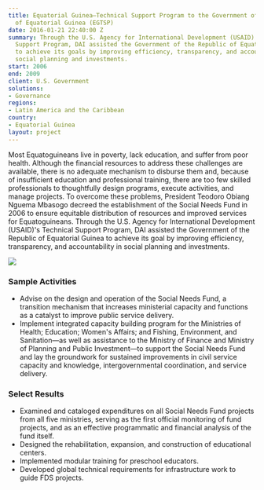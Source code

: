 ```yaml
---
title: Equatorial Guinea—Technical Support Program to the Government of the Republic
  of Equatorial Guinea (EGTSP)
date: 2016-01-21 22:40:00 Z
summary: Through the U.S. Agency for International Development (USAID)'s Technical
  Support Program, DAI assisted the Government of the Republic of Equatorial Guinea
  to achieve its goals by improving efficiency, transparency, and accountability in
  social planning and investments.
start: 2006
end: 2009
client: U.S. Government
solutions:
- Governance
regions:
- Latin America and the Caribbean
country:
- Equatorial Guinea
layout: project
---
```


Most Equatoguineans live in poverty, lack education, and suffer from poor health. Although the financial resources to address these challenges are available, there is no adequate mechanism to disburse them and, because of insufficient education and professional training, there are too few skilled professionals to thoughtfully design programs, execute activities, and manage projects. To overcome these problems, President Teodoro Obiang Nguema Mbasogo decreed the establishment of the Social Needs Fund in 2006 to ensure equitable distribution of resources and improved services for Equatoguineans. Through the U.S. Agency for International Development (USAID)'s Technical Support Program, DAI assisted the Government of the Republic of Equatorial Guinea to achieve its goal by improving efficiency, transparency, and accountability in social planning and investments.

![][1]

### Sample Activities

* Advise on the design and operation of the Social Needs Fund, a transition mechanism that increases ministerial capacity and functions as a catalyst to improve public service delivery.
* Implement integrated capacity building program for the Ministries of Health; Education; Women's Affairs; and Fishing, Environment, and Sanitation—as well as assistance to the Ministry of Finance and Ministry of Planning and Public Investment—to support the Social Needs Fund and lay the groundwork for sustained improvements in civil service capacity and knowledge, intergovernmental coordination, and service delivery.

### Select Results

* Examined and cataloged expenditures on all Social Needs Fund projects from all five ministries, serving as the first official monitoring of fund projects, and as an effective programmatic and financial analysis of the fund itself.
* Designed the rehabilitation, expansion, and construction of educational centers.
* Implemented modular training for preschool educators.
* Developed global technical requirements for infrastructure work to guide FDS projects.

[1]: https://assetify-dai.com/projects/EGTSP.jpg
